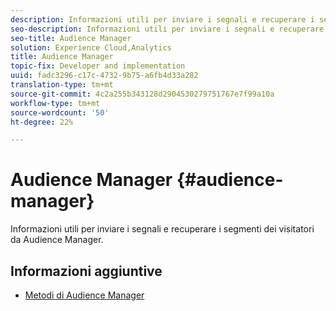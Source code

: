 ```yaml
---
description: Informazioni utili per inviare i segnali e recuperare i segmenti dei visitatori da Audience Manager.
seo-description: Informazioni utili per inviare i segnali e recuperare i segmenti dei visitatori da Audience Manager.
seo-title: Audience Manager
solution: Experience Cloud,Analytics
title: Audience Manager
topic-fix: Developer and implementation
uuid: fadc3296-c17c-4732-9b75-a6fb4d33a282
translation-type: tm+mt
source-git-commit: 4c2a255b343128d2904530279751767e7f99a10a
workflow-type: tm+mt
source-wordcount: '50'
ht-degree: 22%

---
```



# Audience Manager {#audience-manager}

Informazioni utili per inviare i segnali e recuperare i segmenti dei visitatori da Audience Manager.

## Informazioni aggiuntive

+ [Metodi di Audience Manager](/help/windows-appstore/audiencemgmt/audience-manager-methods.md)